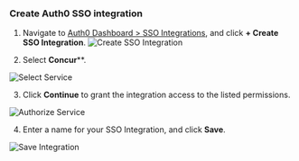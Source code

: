 ### Create Auth0 SSO integration

1. Navigate to [Auth0 Dashboard > SSO Integrations](${manage_url}/#/externalapps), and click **+ Create SSO Integration**.
![Create SSO Integration](https://auth0.com/docs/media/articles/dashboard/sso-integrations/create.png)

2. Select **Concur****.

![Select Service](https://auth0.com/docs/media/articles/dashboard/sso-integrations/create-select-service.png)

3. Click **Continue** to grant the integration access to the listed permissions.

![Authorize Service](https://auth0.com/docs/media/articles/dashboard/sso-integrations/create-authorize-concur.png)

4. Enter a name for your SSO Integration, and click **Save**.

![Save Integration](https://auth0.com/docs/media/articles/dashboard/sso-integrations/create-save-concur.png)

